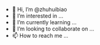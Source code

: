 - 👋 Hi, I’m @zhuhuibiao
- 👀 I’m interested in ...
- 🌱 I’m currently learning ...
- 💞️ I’m looking to collaborate on ...
- 📫 How to reach me ...

<!---
zhuhuibiao/zhuhuibiao is a ✨ special ✨ repository because its `README.md` (this file) appears on your GitHub profile.
You can click the Preview link to take a look at your changes.
--->
